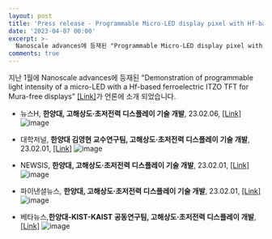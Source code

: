 ```yaml
---
layout: post
title: 'Press release - Programmable Micro-LED display pixel with Hf-based ferroelectric ITZO TFT'
date: '2023-04-07 00:00'
excerpt: >-
  Nanoscale advances에 등재된 "Programmable Micro-LED display pixel with Hf-based ferroelectric ITZO TFT" 연구가 언론에 소개 되었습니다. 
comments: true
---
```


지난 1월에 Nanoscale advances에 등재된 "Demonstration of programmable light intensity of a micro-LED with a Hf-based ferroelectric ITZO TFT for Mura-free displays" [[Link]](https://yh2424.github.io/2023-01-05-Publication/)가 언론에 소개 되었습니다. 

- 뉴스H, **한양대, 고해상도·초저전력 디스플레이 기술 개발**, 23.02.06, [[Link]](https://www.newshyu.com/news/articleView.html?idxno=1008653)
![image](https://user-images.githubusercontent.com/70870983/230548115-a949f756-e09f-4722-ae32-9bfc559af1b1.png)

- 대학저널, **한양대 김영현 교수연구팀, 고해상도·초저전력 디스플레이 기술 개발**, 23.02.01, [[Link]](https://dhnews.co.kr/news/view/1065578239141559)
![image](https://user-images.githubusercontent.com/70870983/230548174-71ba8992-14ef-461e-b5e5-e7014665ad32.png)

- NEWSIS, **한양대, 고해상도·초저전력 디스플레이 기술 개발**, 23.02.01, [[Link]](https://mobile.newsis.com/view.html?ar_id=NISX20230201_0002177004#_PA#_enliple)
![image](https://user-images.githubusercontent.com/70870983/230548263-ea7f586d-4435-459e-8a0e-2f21b12f963d.png)

- 파이낸셜뉴스, **한양대, 고해상도·초저전력 디스플레이 기술 개발**, 23.02.01, [[Link]](https://www.fnnews.com/news/202302011104015536)
![image](https://user-images.githubusercontent.com/70870983/230548305-84d75664-8925-476f-8d94-8d0ddfc89b2b.png)

- 베타뉴스,**한양대-KIST-KAIST 공동연구팀, 고해상도·초저전력 디스플레이 개발**, [[Link]](https://m.betanews.net/article/1387609)
![image](https://user-images.githubusercontent.com/70870983/230548388-d12409ce-12b9-4d21-ba9e-f98f3de086af.png)